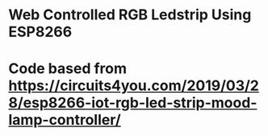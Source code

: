 # Web Controlled RGB Ledstrip Using ESP8266
# Code based from https://circuits4you.com/2019/03/28/esp8266-iot-rgb-led-strip-mood-lamp-controller/
 